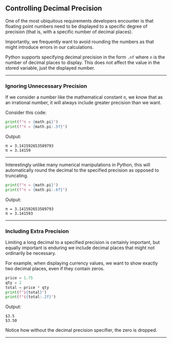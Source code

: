 ## Controlling Decimal Precision

One of the most ubiquitous requirements developers encounter is that floating 
point numbers need to be displayed to a specific degree of precision (that 
is, with a specific number of decimal places).

Importantly, we frequently want to avoid rounding the numbers as that might
introduce errors in our calculations.

Python supports specifying decimal precision in the form `.nf` where `n` is
the number of decimal places to display. This does not affect the value in the
stored variable, just the displayed number.

---

### Ignoring Unnecessary Precision

If we consider a number like the mathematical constant `π`, we know that as
an irrational number, it will always include greater precision than we want.

Consider this code:

```python
print(f"π = {math.pi}")
print(f"π = {math.pi:.5f}")
```

Output:

```
π = 3.141592653589793
π = 3.14159
```

---

Interestingly unlike many numerical manipulations in Python, this will
automatically round the decimal to the specified precision as opposed to truncating.

```python
print(f"π = {math.pi}")
print(f"π = {math.pi:.6f}")
```

Output:

```
π = 3.141592653589793
π = 3.141593
```

---

### Including Extra Precision

Limiting a long decimal to a specified precision is certainly important, but
equally important is enduring we include decimal places that might not 
ordinarily be necessary.

For example, when displaying currency values, we want to show exactly two
decimal places, even if they contain zeros.

```python
price = 1.75
qty = 2
total = price * qty
print(f"${total}")
print(f"${total:.2f}")
```

Output:

```
$3.5
$3.50
```

Notice how without the decimal precision specifier, the zero is dropped.

---
